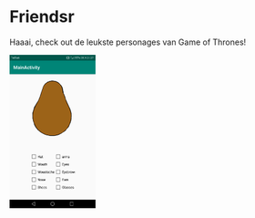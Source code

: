 # Friendsr

Haaai, check out de leukste personages van Game of Thrones! 

<img src="https://github.com/Quint-Langeveld/Mr-Potatohead/blob/master/doc/Screenshot_20181217-213755.png" width="30%" height="30%"/> 
